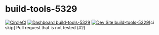 # build-tools-5329

[![CircleCI](https://circleci.com/gh/pantheon-ci-bot/build-tools-5329.svg?style=shield)](https://circleci.com/gh/pantheon-ci-bot/build-tools-5329)
[![Dashboard build-tools-5329](https://img.shields.io/badge/dashboard-build_tools_5329-yellow.svg)](https://dashboard.pantheon.io/sites/a0cec2be-2c2a-4b7b-a327-511c68cd2bbc#dev/code)
[![Dev Site build-tools-5329](https://img.shields.io/badge/site-build_tools_5329-blue.svg)](http://dev-build-tools-5329.pantheonsite.io/)[ci skip] Pull request that is not tested (#2)
